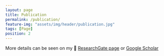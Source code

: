 ```yaml
---
layout: page
title: Publication
permalink: /publication/
feature-img: "assets/img/header/publication.jpg"
tags: [Page]
position: 2
---
```

More details can be seen on my 🔗 [ResearchGate page](https://www.researchgate.net/profile/Qi-You-6/) or [Google Scholar](https://scholar.google.com/citations?user=meHBeXUAAAAJ&hl=en)
